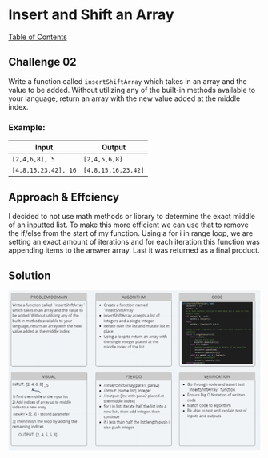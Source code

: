 # Insert and Shift an Array
[Table of Contents](../../../README.md)
## Challenge 02
Write a function called `insertShiftArray` which takes in an array and the value to be added. Without utilizing any of the built-in methods available to your language, return an array with the new value added at the middle index.


### Example:
|Input|Output|
|-----|------|
|`[2,4,6,8], 5`|`[2,4,5,6,8]`|
|`[4,8,15,23,42], 16`|`[4,8,15,16,23,42]`|


## Approach & Effciency
I decided to not use math methods or library to determine the exact middle of an inputted list. To make this more efficient we can use that to remove the if/else from the start of my function. Using a for i in range loop, we are setting an exact amount of iterations and for each iteration this function was appending items to the answer array. Last it was returned as a final product.


## Solution
![White Board Image](../../../assets/array_shift.png)
